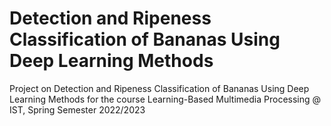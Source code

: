 # Detection and Ripeness Classification of Bananas Using Deep Learning Methods
Project on Detection and Ripeness Classification of Bananas Using Deep Learning Methods for the course Learning-Based Multimedia Processing @ IST, Spring Semester 2022/2023
